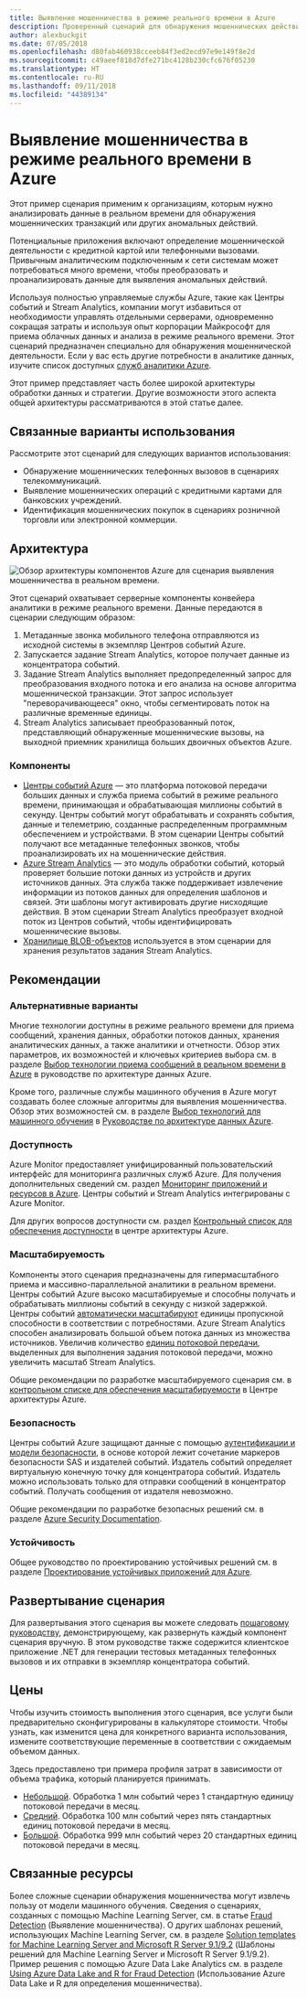 ```yaml
---
title: Выявление мошенничества в режиме реального времени в Azure
description: Проверенный сценарий для обнаружения мошеннических действий в режиме реального времени с использованием Центров событий Azure и Stream Analytics.
author: alexbuckgit
ms.date: 07/05/2018
ms.openlocfilehash: d80fab460938cceeb84f3ed2ecd97e9e149f8e2d
ms.sourcegitcommit: c49aeef818d7dfe271bc4128b230cfc676f05230
ms.translationtype: HT
ms.contentlocale: ru-RU
ms.lasthandoff: 09/11/2018
ms.locfileid: "44389134"
---
```

# <a name="real-time-fraud-detection-on-azure"></a>Выявление мошенничества в режиме реального времени в Azure

Этот пример сценария применим к организациям, которым нужно анализировать данные в реальном времени для обнаружения мошеннических транзакций или других аномальных действий.

Потенциальные приложения включают определение мошеннической деятельности с кредитной картой или телефонными вызовами. Привычным аналитическим подключенным к сети системам может потребоваться много времени, чтобы преобразовать и проанализировать данные для выявления аномальных действий.

Используя полностью управляемые службы Azure, такие как Центры событий и Stream Analytics, компании могут избавиться от необходимости управлять отдельными серверами, одновременно сокращая затраты и используя опыт корпорации Майкрософт для приема облачных данных и анализа в режиме реального времени. Этот сценарий предназначен специально для обнаружения мошеннической деятельности. Если у вас есть другие потребности в аналитике данных, изучите список доступных [служб аналитики Azure][product-category].

Этот пример представляет часть более широкой архитектуры обработки данных и стратегии. Другие возможности этого аспекта общей архитектуры рассматриваются в этой статье далее.

## <a name="related-use-cases"></a>Связанные варианты использования

Рассмотрите этот сценарий для следующих вариантов использования:

* Обнаружение мошеннических телефонных вызовов в сценариях телекоммуникаций.
* Выявление мошеннических операций с кредитными картами для банковских учреждений.
* Идентификация мошеннических покупок в сценариях розничной торговли или электронной коммерции.

## <a name="architecture"></a>Архитектура

![Обзор архитектуры компонентов Azure для сценария выявления мошенничества в реальном времени.][architecture-diagram]

Этот сценарий охватывает серверные компоненты конвейера аналитики в режиме реального времени. Данные передаются в сценарии следующим образом:

1. Метаданные звонка мобильного телефона отправляются из исходной системы в экземпляр Центров событий Azure. 
2. Запускается задание Stream Analytics, которое получает данные из концентратора событий.
3. Задание Stream Analytics выполняет предопределенный запрос для преобразования входного потока и его анализа на основе алгоритма мошеннической транзакции. Этот запрос использует "переворачивающееся" окно, чтобы сегментировать поток на различные временные единицы.
4. Stream Analytics записывает преобразованный поток, представляющий обнаруженные мошеннические вызовы, на выходной приемник хранилища больших двоичных объектов Azure.

### <a name="components"></a>Компоненты

* [Центры событий Azure][docs-event-hubs] — это платформа потоковой передачи больших данных и служба приема событий в режиме реального времени, принимающая и обрабатывающая миллионы событий в секунду. Центры событий могут обрабатывать и сохранять события, данные и телеметрию, созданные распределенным программным обеспечением и устройствами. В этом сценарии Центры событий получают все метаданные телефонных звонков, чтобы проанализировать их на мошеннические действия.
* [Azure Stream Analytics][docs-stream-analytics] — это модуль обработки событий, который проверяет большие потоки данных из устройств и других источников данных. Эта служба также поддерживает извлечение информации из потоков данных для определения шаблонов и связей. Эти шаблоны могут активировать другие нисходящие действия. В этом сценарии Stream Analytics преобразует входной поток из Центров событий, чтобы идентифицировать мошеннические вызовы.
* [Хранилище BLOB-объектов][docs-blob-storage] используется в этом сценарии для хранения результатов задания Stream Analytics.

## <a name="considerations"></a>Рекомендации

### <a name="alternatives"></a>Альтернативные варианты

Многие технологии доступны в режиме реального времени для приема сообщений, хранения данных, обработки потоков данных, хранения аналитических данных, а также аналитики и отчетности. Обзор этих параметров, их возможностей и ключевых критериев выбора см. в разделе [Выбор технологии приема сообщений в реальном времени в Azure](/azure/architecture/data-guide/technology-choices/real-time-ingestion) в руководстве по архитектуре данных Azure.

Кроме того, различные службы машинного обучения в Azure могут создавать более сложные алгоритмы для выявления мошенничества. Обзор этих возможностей см. в разделе [Выбор технологий для машинного обучения](/azure/architecture/data-guide/technology-choices/data-science-and-machine-learning) в [Руководстве по архитектуре данных Azure](../../data-guide/index.md).

### <a name="availability"></a>Доступность

Azure Monitor предоставляет унифицированный пользовательский интерфейс для мониторинга различных служб Azure. Для получения дополнительных сведений см. раздел [Мониторинг приложений и ресурсов в Azure](/azure/monitoring-and-diagnostics/monitoring-overview). Центры событий и Stream Analytics интегрированы с Azure Monitor. 

Для других вопросов доступности см. раздел [Контрольный список для обеспечения доступности][availability] в центре архитектуры Azure.

### <a name="scalability"></a>Масштабируемость

Компоненты этого сценария предназначены для гипермасштабного приема и массивно-параллельной аналитики в реальном времени. Центры событий Azure высоко масштабируемые и способны получать и обрабатывать миллионы событий в секунду с низкой задержкой.  Центры событий [автоматически масштабируют](/azure/event-hubs/event-hubs-auto-inflate) единицы пропускной способности в соответствии с потребностями. Azure Stream Analytics способен анализировать большой объем потока данных из множества источников. Увеличив количество [единиц потоковой передачи](/azure/stream-analytics/stream-analytics-streaming-unit-consumption), выделенных для выполнения задания потоковой передачи, можно увеличить масштаб Stream Analytics.

Общие рекомендации по разработке масштабируемого сценария см. в [контрольном списке для обеспечения масштабируемости][scalability] в Центре архитектуры Azure.

### <a name="security"></a>Безопасность

Центры событий Azure защищают данные с помощью [аутентификации и модели безопасности][docs-event-hubs-security-model], в основе которой лежит сочетание маркеров безопасности SAS и издателей событий. Издатель событий определяет виртуальную конечную точку для концентратора событий. Издатель можно использовать только для отправки сообщений в концентратор событий. Получать сообщения от издателя невозможно.

Общие рекомендации по разработке безопасных решений см. в разделе [Azure Security Documentation][security].

### <a name="resiliency"></a>Устойчивость

Общее руководство по проектированию устойчивых решений см. в разделе [Проектирование устойчивых приложений для Azure][resiliency].

## <a name="deploy-the-scenario"></a>Развертывание сценария

Для развертывания этого сценария вы можете следовать [пошаговому руководству][tutorial], демонстрирующему, как развернуть каждый компонент сценария вручную. В этом руководстве также содержится клиентское приложение .NET для генерации тестовых метаданных телефонных вызовов и их отправки в экземпляр концентратора событий.

## <a name="pricing"></a>Цены

Чтобы изучить стоимость выполнения этого сценария, все услуги были предварительно сконфигурированы в калькуляторе стоимости. Чтобы узнать, как изменится цена для конкретного варианта использования, измените соответствующие переменные в соответствии с ожидаемым объемом данных.

Здесь предоставлено три примера профиля затрат в зависимости от объема трафика, который планируется принимать.

* [Небольшой][small-pricing]. Обработка 1 млн событий через 1 стандартную единицу потоковой передачи в месяц.
* [Средний][medium-pricing]. Обработка 100 млн событий через пять стандартных единиц потоковой передачи в месяц.
* [Большой][large-pricing]. Обработка 999 млн событий через 20 стандартных единиц потоковой передачи в месяц.

## <a name="related-resources"></a>Связанные ресурсы

Более сложные сценарии обнаружения мошенничества могут извлечь пользу от модели машинного обучения. Сведения о сценариях, созданных с помощью Machine Learning Server, см. в статье [Fraud Detection][r-server-fraud-detection] (Выявление мошенничества). О других шаблонах решений, использующих Machine Learning Server, см. в разделе [Solution templates for Machine Learning Server and Microsoft R Server 9.1/9.2][docs-r-server-sample-solutions] (Шаблоны решений для Machine Learning Server и Microsoft R Server 9.1/9.2). Пример решения с помощью Azure Data Lake Analytics см. в разделе [Using Azure Data Lake and R for Fraud Detection][technet-fraud-detection] (Использование Azure Data Lake и R для определения мошенничества).  

<!-- links -->
[product-category]: https://azure.microsoft.com/product-categories/analytics/
[tutorial]: /azure/stream-analytics/stream-analytics-real-time-fraud-detection
[small-pricing]: https://azure.com/e/74149ec312c049ccba79bfb3cfa67606
[medium-pricing]: https://azure.com/e/4fc94f7376de484d8ae67a6958cae60a
[large-pricing]: https://azure.com/e/7da8804396f9428a984578700003ba42
[architecture-diagram]: ./media/architecture-diagram-fraud-detection.png
[docs-event-hubs]: /azure/event-hubs/event-hubs-what-is-event-hubs
[docs-event-hubs-security-model]: /azure/event-hubs/event-hubs-authentication-and-security-model-overview
[docs-stream-analytics]: /azure/stream-analytics/stream-analytics-introduction
[docs-blob-storage]: /azure/storage/blobs/storage-blobs-introduction
[docs-r-server-sample-solutions]: /machine-learning-server/r/sample-solutions
[r-server-fraud-detection]: https://microsoft.github.io/r-server-fraud-detection/
[technet-fraud-detection]: https://blogs.technet.microsoft.com/machinelearning/2017/06/28/using-azure-data-lake-and-r-for-fraud-detection/
[availability]: /azure/architecture/checklist/availability
[scalability]: /azure/architecture/checklist/scalability
[resiliency]: ../../resiliency/index.md
[security]: /azure/security/

